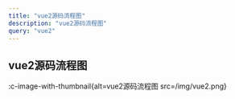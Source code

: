 ```yaml
---
title: "vue2源码流程图"
description: "vue2源码流程图"
query: "vue2"
---
```


## vue2源码流程图

:c-image-with-thumbnail{alt=vue2源码流程图 src=/img/vue2.png}